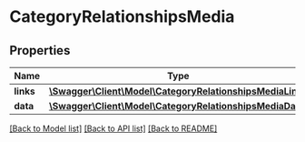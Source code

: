 # CategoryRelationshipsMedia

## Properties
Name | Type | Description | Notes
------------ | ------------- | ------------- | -------------
**links** | [**\Swagger\Client\Model\CategoryRelationshipsMediaLinks**](CategoryRelationshipsMediaLinks.md) |  | [optional] 
**data** | [**\Swagger\Client\Model\CategoryRelationshipsMediaData**](CategoryRelationshipsMediaData.md) |  | [optional] 

[[Back to Model list]](../../README.md#documentation-for-models) [[Back to API list]](../../README.md#documentation-for-api-endpoints) [[Back to README]](../../README.md)

